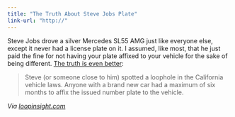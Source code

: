 ```yaml
---
title: "The Truth About Steve Jobs Plate"
link-url: "http://"
---
```

<p>Steve Jobs drove a silver Mercedes SL55 AMG just like everyone else, except it never had a license plate on it. I assumed, like most, that he just paid the fine for not having your plate affixed to your vehicle for the sake of being different. <a href="http://www.itwire.com/it-people-news/enterprise/50649-the-truth-about-steve-jobs-number-plate">The truth is even better</a>:</p>
<blockquote><p>Steve (or someone close to him) spotted a loophole in the California vehicle laws.  Anyone with a brand new car had a maximum of six months to affix the issued number plate to the vehicle.</p></blockquote>
<p><em>Via <a href="http://www.loopinsight.com/2011/10/26/explaining-steves-tagless-mercedes/">loopinsight.com</a></em></p>
